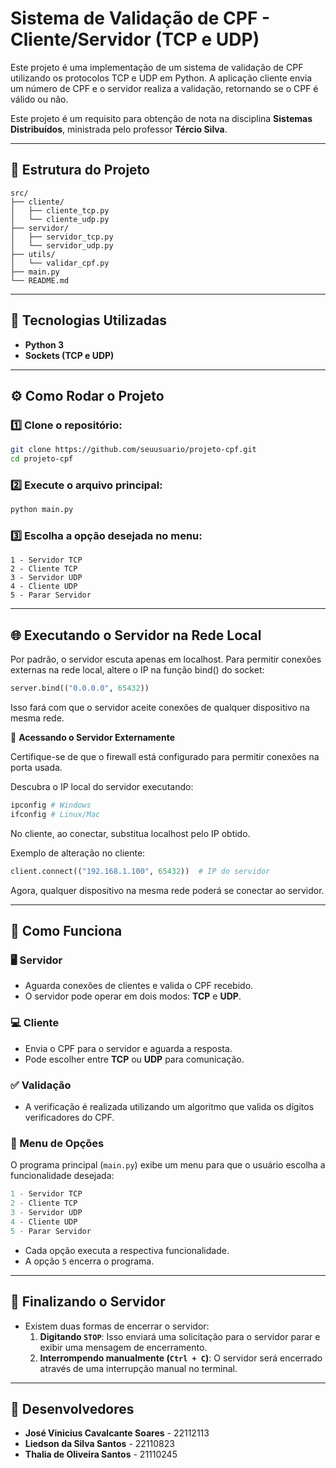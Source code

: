 # Sistema de Validação de CPF - Cliente/Servidor (TCP e UDP)

Este projeto é uma implementação de um sistema de validação de CPF utilizando os protocolos TCP e UDP em Python.
A aplicação cliente envia um número de CPF e o servidor realiza a validação, retornando se o CPF é válido ou não.

Este projeto é um requisito para obtenção de nota na disciplina **Sistemas Distribuídos**, ministrada pelo professor **Tércio Silva**.

---

## 📂 Estrutura do Projeto
```
src/
├── cliente/
│   ├── cliente_tcp.py
│   └── cliente_udp.py
├── servidor/
│   ├── servidor_tcp.py
│   └── servidor_udp.py
├── utils/
│   └── validar_cpf.py
├── main.py
└── README.md
```

---

## 🚀 Tecnologias Utilizadas
- **Python 3**
- **Sockets (TCP e UDP)**

---

## ⚙️ Como Rodar o Projeto
### 1️⃣ Clone o repositório:
```sh
git clone https://github.com/seuusuario/projeto-cpf.git
cd projeto-cpf
```
### 2️⃣ Execute o arquivo principal:
```sh
python main.py
```
### 3️⃣ Escolha a opção desejada no menu:
```
1 - Servidor TCP
2 - Cliente TCP
3 - Servidor UDP
4 - Cliente UDP
5 - Parar Servidor
```

---

## 🌐 Executando o Servidor na Rede Local

Por padrão, o servidor escuta apenas em localhost. Para permitir conexões externas na rede local, altere o IP na função bind() do socket:

```python
server.bind(("0.0.0.0", 65432))
```

Isso fará com que o servidor aceite conexões de qualquer dispositivo na mesma rede.

🔗 **Acessando o Servidor Externamente**

Certifique-se de que o firewall está configurado para permitir conexões na porta usada.

Descubra o IP local do servidor executando:

```sh
ipconfig # Windows
ifconfig # Linux/Mac
```

No cliente, ao conectar, substitua localhost pelo IP obtido.

Exemplo de alteração no cliente:

```python
client.connect(("192.168.1.100", 65432))  # IP do servidor
```

Agora, qualquer dispositivo na mesma rede poderá se conectar ao servidor.

---

## 📝 Como Funciona
### 🖥️ Servidor
- Aguarda conexões de clientes e valida o CPF recebido.
- O servidor pode operar em dois modos: **TCP** e **UDP**.

### 💻 Cliente
- Envia o CPF para o servidor e aguarda a resposta.
- Pode escolher entre **TCP** ou **UDP** para comunicação.

### ✅ Validação
- A verificação é realizada utilizando um algoritmo que valida os dígitos verificadores do CPF.

### 📜 Menu de Opções
O programa principal (`main.py`) exibe um menu para que o usuário escolha a funcionalidade desejada:
```python
1 - Servidor TCP
2 - Cliente TCP
3 - Servidor UDP
4 - Cliente UDP
5 - Parar Servidor
```
- Cada opção executa a respectiva funcionalidade.
- A opção `5` encerra o programa.

---

## 🚩 Finalizando o Servidor
- Existem duas formas de encerrar o servidor:
  1. **Digitando `STOP`**: Isso enviará uma solicitação para o servidor parar e exibir uma mensagem de encerramento.
  2. **Interrompendo manualmente (`Ctrl + C`)**: O servidor será encerrado através de uma interrupção manual no terminal.

---

## 👥 Desenvolvedores
- **José Vinicius Cavalcante Soares** - 22112113
- **Liedson da Silva Santos** - 22110823
- **Thalia de Oliveira Santos** - 21110245
